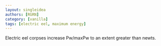 ```yaml
---
layout: singleidea
authors: [RGRN]
category: [vanilla]
tags: [electric eel, maximum energy]
---
```

Electric eel corpses increase Pw/maxPw to an extent greater than newts.
